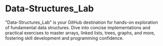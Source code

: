 # Data-Structures_Lab
"Data-Structures_Lab" is your GitHub destination for hands-on exploration of fundamental data structures. Dive into concise implementations and practical exercises to master arrays, linked lists, trees, graphs, and more, fostering skill development and programming confidence.
